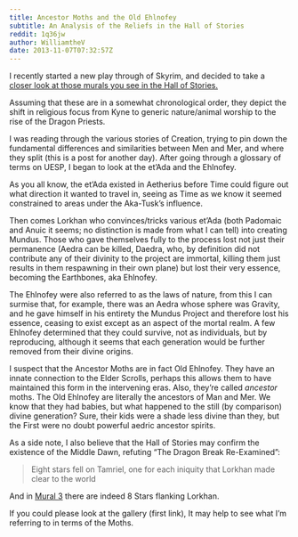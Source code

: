 ```yaml
---
title: Ancestor Moths and the Old Ehlnofey
subtitle: An Analysis of the Reliefs in the Hall of Stories
reddit: 1q36jw
author: WilliamtheV
date: 2013-11-07T07:32:57Z
---
```


I recently started a new play through of Skyrim, and decided to take a [closer
look at those murals you see in the Hall of Stories.][0]

Assuming that these are in a somewhat chronological order, they depict the shift
in religious focus from Kyne to generic nature/animal worship to the rise of the
Dragon Priests.

I was reading through the various stories of Creation, trying to pin down the
fundamental differences and similarities between Men and Mer, and where they
split (this is a post for another day). After going through a glossary of terms
on UESP, I began to look at the et’Ada and the Ehlnofey.

As you all know, the et’Ada existed in Aetherius before Time could figure out
what direction it wanted to travel in, seeing as Time as we know it seemed
constrained to areas under the Aka-Tusk’s influence.

Then comes Lorkhan who convinces/tricks various et’Ada (both Padomaic and Anuic
it seems; no distinction is made from what I can tell) into creating Mundus.
Those who gave themselves fully to the process lost not just their permanence
(Aedra can be killed, Daedra, who, by definition did not contribute any of their
divinity to the project are immortal, killing them just results in them
respawning in their own plane) but lost their very essence, becoming the
Earthbones, aka Ehlnofey.

The Ehlnofey were also referred to as the laws of nature, from this I can
surmise that, for example, there was an Aedra whose sphere was Gravity, and he
gave himself in his entirety the Mundus Project and therefore lost his essence,
ceasing to exist except as an aspect of the mortal realm. A few Ehlnofey
determined that they could survive, not as individuals, but by reproducing,
although it seems that each generation would be further removed from their
divine origins.

I suspect that the Ancestor Moths are in fact Old Ehlnofey. They have an innate
connection to the Elder Scrolls, perhaps this allows them to have maintained
this form in the intervening eras. Also, they’re called *ancestor* moths. The
Old Ehlnofey are literally the ancestors of Man and Mer. We know that they had
babies, but what happened to the still (by comparison) divine generation? Sure,
their kids were a shade less divine than they, but the First were no doubt
powerful aedric ancestor spirits.

As a side note, I also believe that the Hall of Stories may confirm the
existence of the Middle Dawn, refuting “The Dragon Break Re-Examined”:

> Eight stars fell on Tamriel, one for each iniquity that Lorkhan made clear to
> the world

And in [Mural 3][1] there are indeed 8 Stars flanking Lorkhan.

If you could please look at the gallery (first link), It may help to see what
I’m referring to in terms of the Moths.

[0]: https://imgur.com/a/4KgZq
[1]: https://i.imgur.com/z8v6AXjh.jpg
